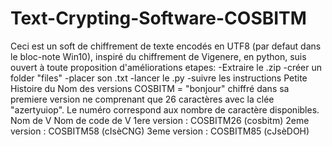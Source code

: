 # Text-Crypting-Software-COSBITM
Ceci est un soft de chiffrement de texte encodés en UTF8 (par defaut dans le bloc-note Win10), inspiré du chiffrement de Vigenere, en python, suis ouvert à toute proposition d'améliorations
 etapes: 
  -Extraire le .zip
  -créer un folder "files"
  -placer son .txt
  -lancer le .py
  -suivre les instructions
Petite Histoire du Nom des versions
COSBITM = "bonjour" chiffré dans sa premiere version ne comprenant que 26 caractères avec la clée "azertyuiop". Le numéro correspond aux nombre de caractère disponibles.
               Nom de V   Nom de code de V
1ere version : COSBITM26 (cosbitm)
2eme version : COSBITM58 (cIsèCNG)
3eme version : COSBITM85 (cJsèDOH)

